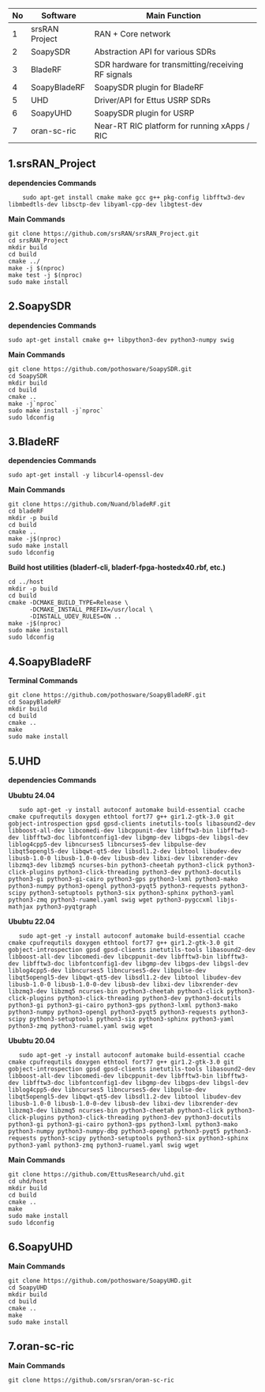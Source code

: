
| No | Software       | Main Function                                      |
| -- | -------------- | -------------------------------------------------- |
| 1  | srsRAN Project | RAN + Core network                                 |
| 2  | SoapySDR       | Abstraction API for various SDRs                   |
| 3  | BladeRF        | SDR hardware for transmitting/receiving RF signals |
| 4  | SoapyBladeRF   | SoapySDR plugin for BladeRF                        |
| 5  | UHD            | Driver/API for Ettus USRP SDRs                     |
| 6  | SoapyUHD       | SoapySDR plugin for USRP                           |
| 7  | oran-sc-ric    | Near-RT RIC platform for running xApps / RIC       |




## 1.srsRAN_Project

**dependencies Commands**

        sudo apt-get install cmake make gcc g++ pkg-config libfftw3-dev libmbedtls-dev libsctp-dev libyaml-cpp-dev libgtest-dev

**Main Commands**

    git clone https://github.com/srsRAN/srsRAN_Project.git
    cd srsRAN_Project
    mkdir build
    cd build
    cmake ../
    make -j $(nproc)
    make test -j $(nproc)
    sudo make install


## 2.SoapySDR

**dependencies Commands**

    sudo apt-get install cmake g++ libpython3-dev python3-numpy swig

**Main Commands**

    git clone https://github.com/pothosware/SoapySDR.git
    cd SoapySDR
    mkdir build
    cd build
    cmake ..
    make -j`nproc`
    sudo make install -j`nproc`
    sudo ldconfig


## 3.BladeRF

**dependencies Commands**

    sudo apt-get install -y libcurl4-openssl-dev

**Main Commands**

    git clone https://github.com/Nuand/bladeRF.git
    cd bladeRF
    mkdir -p build
    cd build
    cmake ..
    make -j$(nproc)
    sudo make install
    sudo ldconfig
 
**Build host utilities (bladerf-cli, bladerf-fpga-hostedx40.rbf, etc.)**

    cd ../host
    mkdir -p build
    cd build
    cmake -DCMAKE_BUILD_TYPE=Release \
          -DCMAKE_INSTALL_PREFIX=/usr/local \
          -DINSTALL_UDEV_RULES=ON ..
    make -j$(nproc)
    sudo make install
    sudo ldconfig
    

## 4.SoapyBladeRF

**Terminal Commands**

    git clone https://github.com/pothosware/SoapyBladeRF.git
    cd SoapyBladeRF
    mkdir build
    cd build
    cmake ..
    make
    sudo make install


## 5.UHD

**dependencies Commands**

**Ububtu 24.04**

       sudo apt-get -y install autoconf automake build-essential ccache cmake cpufrequtils doxygen ethtool fort77 g++ gir1.2-gtk-3.0 git gobject-introspection gpsd gpsd-clients inetutils-tools libasound2-dev libboost-all-dev libcomedi-dev libcppunit-dev libfftw3-bin libfftw3-dev libfftw3-doc libfontconfig1-dev libgmp-dev libgps-dev libgsl-dev liblog4cpp5-dev libncurses5 libncurses5-dev libpulse-dev libqt5opengl5-dev libqwt-qt5-dev libsdl1.2-dev libtool libudev-dev libusb-1.0-0 libusb-1.0-0-dev libusb-dev libxi-dev libxrender-dev libzmq3-dev libzmq5 ncurses-bin python3-cheetah python3-click python3-click-plugins python3-click-threading python3-dev python3-docutils python3-gi python3-gi-cairo python3-gps python3-lxml python3-mako python3-numpy python3-opengl python3-pyqt5 python3-requests python3-scipy python3-setuptools python3-six python3-sphinx python3-yaml python3-zmq python3-ruamel.yaml swig wget python3-pygccxml libjs-mathjax python3-pyqtgraph

**Ububtu 22.04**

       sudo apt-get -y install autoconf automake build-essential ccache cmake cpufrequtils doxygen ethtool fort77 g++ gir1.2-gtk-3.0 git gobject-introspection gpsd gpsd-clients inetutils-tools libasound2-dev libboost-all-dev libcomedi-dev libcppunit-dev libfftw3-bin libfftw3-dev libfftw3-doc libfontconfig1-dev libgmp-dev libgps-dev libgsl-dev liblog4cpp5-dev libncurses5 libncurses5-dev libpulse-dev libqt5opengl5-dev libqwt-qt5-dev libsdl1.2-dev libtool libudev-dev libusb-1.0-0 libusb-1.0-0-dev libusb-dev libxi-dev libxrender-dev libzmq3-dev libzmq5 ncurses-bin python3-cheetah python3-click python3-click-plugins python3-click-threading python3-dev python3-docutils python3-gi python3-gi-cairo python3-gps python3-lxml python3-mako python3-numpy python3-opengl python3-pyqt5 python3-requests python3-scipy python3-setuptools python3-six python3-sphinx python3-yaml python3-zmq python3-ruamel.yaml swig wget

**Ububtu 20.04**

       sudo apt-get -y install autoconf automake build-essential ccache cmake cpufrequtils doxygen ethtool fort77 g++ gir1.2-gtk-3.0 git gobject-introspection gpsd gpsd-clients inetutils-tools libasound2-dev libboost-all-dev libcomedi-dev libcppunit-dev libfftw3-bin libfftw3-dev libfftw3-doc libfontconfig1-dev libgmp-dev libgps-dev libgsl-dev liblog4cpp5-dev libncurses5 libncurses5-dev libpulse-dev libqt5opengl5-dev libqwt-qt5-dev libsdl1.2-dev libtool libudev-dev libusb-1.0-0 libusb-1.0-0-dev libusb-dev libxi-dev libxrender-dev libzmq3-dev libzmq5 ncurses-bin python3-cheetah python3-click python3-click-plugins python3-click-threading python3-dev python3-docutils python3-gi python3-gi-cairo python3-gps python3-lxml python3-mako python3-numpy python3-numpy-dbg python3-opengl python3-pyqt5 python3-requests python3-scipy python3-setuptools python3-six python3-sphinx python3-yaml python3-zmq python3-ruamel.yaml swig wget

**Main Commands**

    git clone https://github.com/EttusResearch/uhd.git
    cd uhd/host
    mkdir build
    cd build
    cmake ..
    make
    sudo make install
    sudo ldconfig


## 6.SoapyUHD

**Main Commands**

    git clone https://github.com/pothosware/SoapyUHD.git
    cd SoapyUHD
    mkdir build
    cd build
    cmake ..
    make
    sudo make install

## 7.oran-sc-ric

**Main Commands**

    git clone https://github.com/srsran/oran-sc-ric


























    
